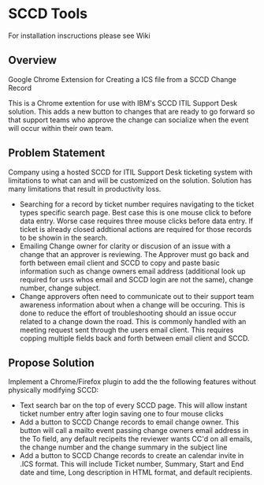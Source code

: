 # SCCD Tools
For installation inscructions please see Wiki

## Overview
Google Chrome Extension for Creating a ICS file from a SCCD Change Record

This is a Chrome extention for use with IBM's SCCD ITIL Support Desk solution. This adds a new button to changes that are ready to go forward so that support teams who approve the change can socialize when the event will occur within their own team.

## Problem Statement
Company using a hosted SCCD for ITIL Support Desk ticketing system with limitations to what can and will be customized on the solution. Solution has many limitations that result in productivity loss.
- Searching for a record by ticket number requires navigating to the ticket types specific search page. Best case this is one mouse click to before data entry. Worse case requires three mouse clicks before data entry. If ticket is already closed addtional actions are required for those records to be showin in the search.
- Emailing Change owner for clarity or discusion of an issue with a change that an approver is reviewing. The Approver must go back and forth between email client and SCCD to copy and paste basic information such as change owners email address (additional look up required for usrs whos email and SCCD login are not the same), change number, change subject.
- Change approvers often need to communicate out to their support team awareness information about when a change will be occuring. This is done to reduce the effort of troubleshooting should an issue occur related to a change down the road. This is commonly handled with an meeting request sent through the users email client. This requires copping multiple fields back and forth between email client and SCCD.

## Propose Solution
Implement a Chrome/Firefox plugin to add the the following features without physically modifying SCCD:
- Text search bar on the top of every SCCD page. This will allow instant ticket number entry after login saving one to four mouse clicks
- Add a button to SCCD Change records to email change owner. This button will call a mailto event passing change owners email address in the To field, any default recipeits the reviewer wants CC'd on all emails, the change number and the change summary in the subject line
- Add a button to SCCD Change records to create an calendar invite in .ICS format. This will include Ticket number, Summary, Start and End date and time, Long description in HTML format, and default recipients.
